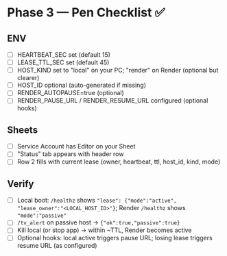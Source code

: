 # Phase 3 — Pen Checklist ✅

## ENV
- [ ] HEARTBEAT_SEC set (default 15)
- [ ] LEASE_TTL_SEC set (default 45)
- [ ] HOST_KIND set to "local" on your PC; "render" on Render (optional but clearer)
- [ ] HOST_ID optional (auto-generated if missing)
- [ ] RENDER_AUTOPAUSE=true (optional)
- [ ] RENDER_PAUSE_URL / RENDER_RESUME_URL configured (optional hooks)

## Sheets
- [ ] Service Account has Editor on your Sheet
- [ ] "Status" tab appears with header row
- [ ] Row 2 fills with current lease (owner, heartbeat, ttl, host_id, kind, mode)

## Verify
- [ ] Local boot: `/healthz` shows `"lease": {"mode":"active", "lease_owner":"<LOCAL_HOST_ID>"}`; Render `/healthz` shows `"mode":"passive"`
- [ ] `/tv_alert` on passive host → `{"ok":true,"passive":true}`
- [ ] Kill local (or stop app) → within ~TTL, Render becomes active
- [ ] Optional hooks: local active triggers pause URL; losing lease triggers resume URL (as configured)
